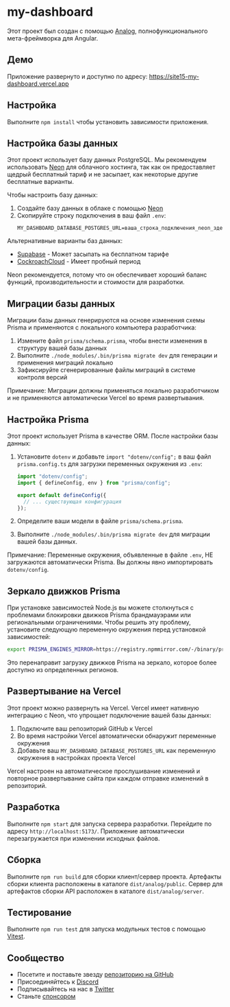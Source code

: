 # my-dashboard

Этот проект был создан с помощью [Analog](https://analogjs.org), полнофункционального мета-фреймворка для Angular.

## Демо

Приложение развернуто и доступно по адресу: https://site15-my-dashboard.vercel.app

## Настройка

Выполните `npm install` чтобы установить зависимости приложения.

## Настройка базы данных

Этот проект использует базу данных PostgreSQL. Мы рекомендуем использовать [Neon](https://neon.tech/) для облачного хостинга, так как он предоставляет щедрый бесплатный тариф и не засыпает, как некоторые другие бесплатные варианты.

Чтобы настроить базу данных:

1. Создайте базу данных в облаке с помощью [Neon](https://neon.tech/)
2. Скопируйте строку подключения в ваш файл `.env`:
   ```
   MY_DASHBOARD_DATABASE_POSTGRES_URL=ваша_строка_подключения_neon_здесь
   ```

Альтернативные варианты баз данных:
- [Supabase](https://supabase.com/) - Может засыпать на бесплатном тарифе
- [CockroachCloud](https://www.cockroachlabs.com/) - Имеет пробный период

Neon рекомендуется, потому что он обеспечивает хороший баланс функций, производительности и стоимости для разработки.

## Миграции базы данных

Миграции базы данных генерируются на основе изменения схемы Prisma и применяются с локального компьютера разработчика:

1. Измените файл `prisma/schema.prisma`, чтобы внести изменения в структуру вашей базы данных
2. Выполните `./node_modules/.bin/prisma migrate dev` для генерации и применения миграций локально
3. Зафиксируйте сгенерированные файлы миграций в системе контроля версий

Примечание: Миграции должны применяться локально разработчиком и не применяются автоматически Vercel во время развертывания.

## Настройка Prisma

Этот проект использует Prisma в качестве ORM. После настройки базы данных:

1. Установите `dotenv` и добавьте `import "dotenv/config";` в ваш файл `prisma.config.ts` для загрузки переменных окружения из `.env`:
   ```typescript
   import "dotenv/config";
   import { defineConfig, env } from "prisma/config";
   
   export default defineConfig({
     // ... существующая конфигурация
   });
   ```

2. Определите ваши модели в файле `prisma/schema.prisma`.

3. Выполните `./node_modules/.bin/prisma migrate dev` для миграции вашей базы данных.

Примечание: Переменные окружения, объявленные в файле `.env`, НЕ загружаются автоматически Prisma. Вы должны явно импортировать `dotenv/config`.

## Зеркало движков Prisma

При установке зависимостей Node.js вы можете столкнуться с проблемами блокировки движков Prisma брандмауэрами или региональными ограничениями. Чтобы решить эту проблему, установите следующую переменную окружения перед установкой зависимостей:

```bash
export PRISMA_ENGINES_MIRROR=https://registry.npmmirror.com/-/binary/prisma
```

Это перенаправит загрузку движков Prisma на зеркало, которое более доступно из определенных регионов.

## Развертывание на Vercel

Этот проект можно развернуть на Vercel. Vercel имеет нативную интеграцию с Neon, что упрощает подключение вашей базы данных:

1. Подключите ваш репозиторий GitHub к Vercel
2. Во время настройки Vercel автоматически обнаружит переменные окружения
3. Добавьте ваш `MY_DASHBOARD_DATABASE_POSTGRES_URL` как переменную окружения в настройках проекта Vercel

Vercel настроен на автоматическое прослушивание изменений и повторное развертывание сайта при каждом отправке изменений в репозиторий.

## Разработка

Выполните `npm start` для запуска сервера разработки. Перейдите по адресу `http://localhost:5173/`. Приложение автоматически перезагружается при изменении исходных файлов.

## Сборка

Выполните `npm run build` для сборки клиент/сервер проекта. Артефакты сборки клиента расположены в каталоге `dist/analog/public`. Сервер для артефактов сборки API расположен в каталоге `dist/analog/server`.

## Тестирование

Выполните `npm run test` для запуска модульных тестов с помощью [Vitest](https://vitest.dev).

## Сообщество

- Посетите и поставьте звезду [репозиторию на GitHub](https://github.com/analogjs/analog)
- Присоединяйтесь к [Discord](https://chat.analogjs.org)
- Подписывайтесь на нас в [Twitter](https://twitter.com/analogjs)
- Станьте [спонсором](https://github.com/sponsors/brandonroberts)